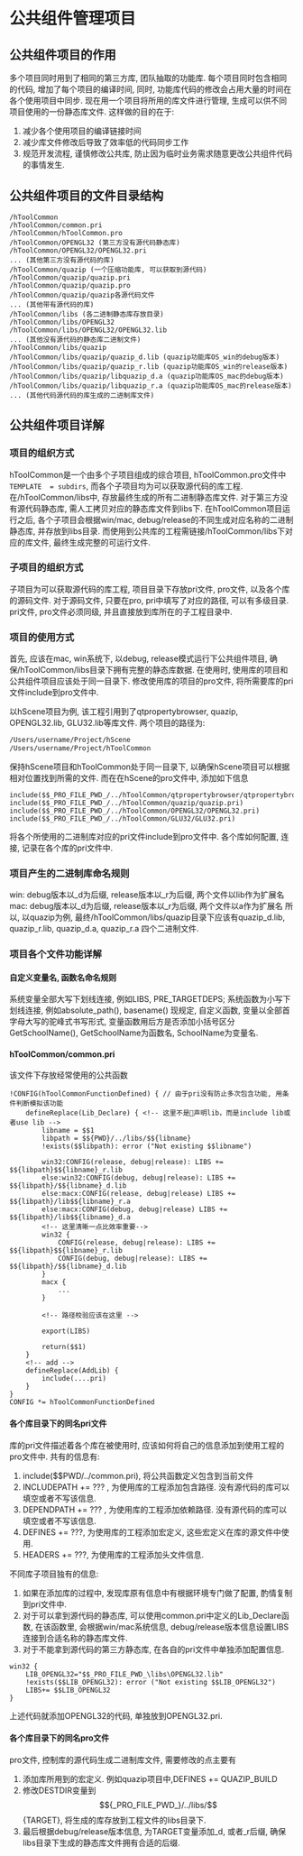 # 公共组件管理项目

<!--markdownlint-->

## 公共组件项目的作用

多个项目同时用到了相同的第三方库, 团队抽取的功能库. 每个项目同时包含相同的代码, 增加了每个项目的编译时间, 同时, 功能库代码的修改会占用大量的时间在各个使用项目中同步. 现在用一个项目将所用的库文件进行管理, 生成可以供不同项目使用的一份静态库文件. 这样做的目的在于:
<!-- 上述内容和下面的1.2.3重复-->

1. 减少各个使用项目的编译链接时间
1. 减少库文件修改后导致了效率低的代码同步工作
1. 规范开发流程, 谨慎修改公共库, 防止因为临时业务需求随意更改公共组件代码的事情发生.

## 公共组件项目的文件目录结构

<!-- 分成总体结构，无源码lib和有源码lib三种情况 -->

```qmake
/hToolCommon
/hToolCommon/common.pri
/hToolCommon/hToolCommon.pro
/hToolCommon/OPENGL32 (第三方没有源代码静态库)
/hToolCommon/OPENGL32/OPENGL32.pri
... (其他第三方没有源代码的库)
/hToolCommon/quazip (一个压缩功能库, 可以获取到源代码)
/hToolCommon/quazip/quazip.pri
/hToolCommon/quazip/quazip.pro
/hToolCommon/quazip/quazip各源代码文件
... (其他带有源代码的库)
/hToolCommon/libs (各二进制静态库存放目录)
/hToolCommon/libs/OPENGL32
/hToolCommon/libs/OPENGL32/OPENGL32.lib
... (其他没有源代码的静态库二进制文件)
/hToolCommon/libs/quazip
/hToolCommon/libs/quazip/quazip_d.lib (quazip功能库OS_win的debug版本)
/hToolCommon/libs/quazip/quazip_r.lib (quazip功能库OS_win的release版本)
/hToolCommon/libs/quazip/libquazip_d.a (quazip功能库OS_mac的debug版本)
/hToolCommon/libs/quazip/libquazip_r.a (quazip功能库OS_mac的release版本)
... (其他代码源代码的库生成的二进制库文件)
```

## 公共组件项目详解

### 项目的组织方式

hToolCommon是一个由多个子项目组成的综合项目, hToolCommon.pro文件中`TEMPLATE  = subdirs`, 而各个子项目均为可以获取源代码的库工程. 在/hToolCommon/libs中, 存放最终生成的所有二进制静态库文件. 对于第三方没有源代码静态库, 需人工拷贝对应的静态库文件到libs下. 在hToolCommon项目运行之后, 各个子项目会根据win/mac, debug/release的不同生成对应名称的二进制静态库, 并存放到libs目录. 而使用到公共库的工程需链接/hToolCommon/libs下对应的库文件, 最终生成完整的可运行文件.

### 子项目的组织方式

子项目为可以获取源代码的库工程, 项目目录下存放pri文件, pro文件, 以及各个库的源码文件. 对于源码文件, 只要在pro, pri中填写了对应的路径, 可以有多级目录. pri文件, pro文件必须同级, 并且直接放到库所在的子工程目录中.

### 项目的使用方式

首先, 应该在mac, win系统下, 以debug, release模式运行下公共组件项目, 确保/hToolCommon/libs目录下拥有完整的静态库数据.
在使用时, 使用库的项目和公共组件项目应该处于同一目录下. 修改使用库的项目的pro文件, 将所需要库的pri文件include到pro文件中.

以hScene项目为例, 该工程引用到了qtpropertybrowser, quazip, OPENGL32.lib, GLU32.lib等库文件.
两个项目的路径为:

```sh
/Users/username/Project/hScene
/Users/username/Project/hToolCommon
```

保持hScene项目和hToolCommon处于同一目录下, 以确保hScene项目可以根据相对位置找到所需的文件.
而在在hScene的pro文件中, 添加如下信息

```qmake
include($$_PRO_FILE_PWD_/../hToolCommon/qtpropertybrowser/qtpropertybrowser.pri)
include($$_PRO_FILE_PWD_/../hToolCommon/quazip/quazip.pri)
include($$_PRO_FILE_PWD_/../hToolCommon/OPENGL32/OPENGL32.pri)
include($$_PRO_FILE_PWD_/../hToolCommon/GLU32/GLU32.pri)
```

将各个所使用的二进制库对应的pri文件include到pro文件中. 各个库如何配置, 连接, 记录在各个库的pri文件中.

### 项目产生的二进制库命名规则

<!--如果没有必要，保持现有的模式-->
win: debug版本以_d为后缀, release版本以_r为后缀, 两个文件以lib作为扩展名
mac: debug版本以_d为后缀, release版本以_r为后缀, 两个文件以a作为扩展名
所以, 以quazip为例, 最终/hToolCommon/libs/quazip目录下应该有quazip_d.lib, quazip_r.lib, quazip_d.a, quazip_r.a 四个二进制文件.

### 项目各个文件功能详解

#### 自定义变量名, 函数名命名规则

系统变量全部大写下划线连接, 例如LIBS, PRE_TARGETDEPS;
系统函数为小写下划线连接, 例如absolute_path(), basename()
现规定, 自定义函数, 变量以全部首字母大写的驼峰式书写形式, 变量函数用后方是否添加小括号区分
GetSchoolName(), GetSchoolName为函数名, SchoolName为变量名.
<!-- 私有函数用下划线开头-->

#### hToolCommon/common.pri

该文件下存放经常使用的公共函数

<!-- 变量命名-->

```qmake
!CONFIG(hToolCommonFunctionDefined) { // 由于pri没有防止多次包含功能, 用条件判断模拟该功能
    defineReplace(Lib_Declare) { <!-- 这里不是声明lib，而是include lib或者use lib -->
        libname = $$1
        libpath = $${PWD}/../libs/$${libname}
        !exists($$libpath): error ("Not existing $$libname")

        win32:CONFIG(release, debug|release): LIBS += $${libpath}$${libname}_r.lib
        else:win32:CONFIG(debug, debug|release): LIBS += $${libpath}/$${libname}_d.lib
        else:macx:CONFIG(release, debug|release) LIBS += $${libpath}/lib$${libname}_r.a
        else:macx:CONFIG(debug, debug|release) LIBS += $${libpath}/lib$${libname}_d.a
        <!-- 这里清晰一点比效率重要-->
        win32 {
            CONFIG(release, debug|release): LIBS += $${libpath}$${libname}_r.lib
            CONFIG(debug, debug|release): LIBS += $${libpath}/$${libname}_d.lib
        }
        macx {
            ...
        }

        <!-- 路径校验应该在这里 -->

        export(LIBS)

        return($$1)
    }
    <!-- add -->
    defineReplace(AddLib) {
        include(....pri)
    }
}
CONFIG *= hToolCommonFunctionDefined
```

#### 各个库目录下的同名pri文件

库的pri文件描述着各个库在被使用时, 应该如何将自己的信息添加到使用工程的pro文件中.
共有的信息有:

1. include($$PWD/../common.pri), 将公共函数定义包含到当前文件 <!-- 可以约定包含这个放在pro文件 -->
1. INCLUDEPATH += ??? , 为使用库的工程添加包含路径. 没有源代码的库可以填空或者不写该信息.
1. DEPENDPATH += ??? , 为使用库的工程添加依赖路径. 没有源代码的库可以填空或者不写该信息. <!-- 共有的只有includepath -->
1. DEFINES += ???, 为使用库的工程添加宏定义, 这些宏定义在库的源文件中使用.
1. HEADERS += ???, 为使用库的工程添加头文件信息.

不同库子项目独有的信息:

1. 如果在添加库的过程中, 发现库原有信息中有根据环境专门做了配置, 酌情复制到pri文件中.
1. 对于可以拿到源代码的静态库, 可以使用common.pri中定义的Lib_Declare函数, 在该函数里, 会根据win/mac系统信息, debug/release版本信息设置LIBS连接到合适名称的静态库文件.
1. 对于不能拿到源代码的第三方静态库, 在各自的pri文件中单独添加配置信息.

<!-- 尽量使用 PWD 代替 _PRO_FILE_PWD_ -->

<!--函数-->

```qmake
win32 {
    LIB_OPENGL32="$$_PRO_FILE_PWD_\libs\OPENGL32.lib"
    !exists($$LIB_OPENGL32): error ("Not existing $$LIB_OPENGL32")
    LIBS+= $$LIB_OPENGL32
}
```

上述代码就添加OPENGL32的代码, 单独放到OPENGL32.pri.

#### 各个库目录下的同名pro文件

pro文件, 控制库的源代码生成二进制库文件, 需要修改的点主要有

1. 添加库所用到的宏定义.
    例如quazip项目中,DEFINES += QUAZIP_BUILD
1. 修改DESTDIR变量到$${_PRO_FILE_PWD_}/../libs/$${TARGET}, 将生成的库存放到工程文件的libs目录下.
1. 最后根据debug/release版本信息, 为TARGET变量添加_d, 或者_r后缀, 确保libs目录下生成的静态库文件拥有合适的后缀.
